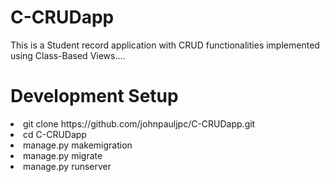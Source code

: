 # C-CRUDapp
This is a Student record application with CRUD functionalities implemented using Class-Based Views....



# Development Setup
<li>git clone https://github.com/johnpauljpc/C-CRUDapp.git</li>
<li>cd C-CRUDapp</l>
<li> manage.py makemigration </li>
<li>manage.py migrate</li>
<li>manage.py runserver</li>
